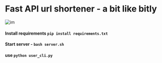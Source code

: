 # Fast API url shortener - a bit like bitly

![im](https://github.com/RGGH/url_shortener/blob/main/docs/2022-07-29%2016-57-30.gif)

#### Install requirements `pip install requirements.txt`
#### Start server - `bash server.sh`
#### use `python user_cli.py`
